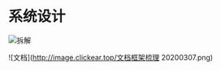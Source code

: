 # 系统设计

![拆解](http://image.clickear.top/供应链2020年3月目标拆解.png)

![文档](http://image.clickear.top/文档框架梳理 20200307.png)